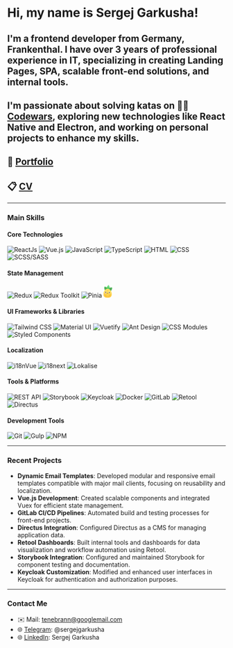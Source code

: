# Hi, my name is **Sergej Garkusha**!

## I'm a frontend developer from Germany, Frankenthal. I have over 3 years of professional experience in IT, specializing in creating Landing Pages, SPA, scalable front-end solutions, and internal tools.

## I'm passionate about solving katas on 👩‍💻 [Codewars](https://www.codewars.com/users/Tenebran), exploring new technologies like **React Native** and **Electron**, and working on personal projects to enhance my skills.

## 💼 [Portfolio](https://tenebran.github.io/MyPortfolio/)

## 📋 [CV](https://github.com/Tenebran/Tenebran/blob/main/Sergej_Garkusha_CV.pdf)

---

### Main Skills

#### Core Technologies

![ReactJs](https://img.shields.io/badge/-React-090909?style=for-the-badge&logo=React)
![Vue.js](https://img.shields.io/badge/-Vue.js-090909?style=for-the-badge&logo=vue.js)
![JavaScript](https://img.shields.io/badge/-JavaScript-090909?style=for-the-badge&logo=JavaScript)
![TypeScript](https://img.shields.io/badge/-TypeScript-090909?style=for-the-badge&logo=TypeScript)
![HTML](https://img.shields.io/badge/-HTML-090909?style=for-the-badge&logo=html5)
![CSS](https://img.shields.io/badge/-CSS-090909?style=for-the-badge&logo=css3)
![SCSS/SASS](https://img.shields.io/badge/-SASS/SCSS-090909?style=for-the-badge&logo=sass)

#### State Management

![Redux](https://img.shields.io/badge/-Redux-090909?style=for-the-badge&logo=redux)
![Redux Toolkit](https://img.shields.io/badge/-Redux%20Toolkit-090909?style=for-the-badge&logo=redux)
![Pinia](https://img.shields.io/badge/-Pinia-090909?style=for-the-badge) <img src="https://raw.githubusercontent.com/Tenebran/project-assets/c189020548d397ee70848d01d8920681c96eb4b9/image/skills/Pinialogo.svg" alt="Pinia" width="20"/>

#### UI Frameworks & Libraries

![Tailwind CSS](https://img.shields.io/badge/-Tailwind%20CSS-090909?style=for-the-badge&logo=tailwind-css)
![Material UI](https://img.shields.io/badge/-Material%20UI-090909?style=for-the-badge&logo=mui)
![Vuetify](https://img.shields.io/badge/-Vuetify-090909?style=for-the-badge&logo=vuetify)
![Ant Design](https://img.shields.io/badge/-Ant%20Design-090909?style=for-the-badge&logo=antDesign)
![CSS Modules](https://img.shields.io/badge/-CSS%20Modules-090909?style=for-the-badge)
![Styled Components](https://img.shields.io/badge/-Styled%20Components-090909?style=for-the-badge)

#### Localization

![i18nVue](https://img.shields.io/badge/-i18nVue-090909?style=for-the-badge&logo=i18nVue)
![i18next](https://img.shields.io/badge/-i18next-090909?style=for-the-badge&logo=i18next)
![Lokalise](https://img.shields.io/badge/-Lokalise-090909?style=for-the-badge)

#### Tools & Platforms

![REST API](https://img.shields.io/badge/-REST%20API-090909?style=for-the-badge&logo=rest-api)
![Storybook](https://img.shields.io/badge/-Storybook-090909?style=for-the-badge&logo=Storybook)
![Keycloak](https://img.shields.io/badge/-Keycloak-090909?style=for-the-badge&logo=keycloak)
![Docker](https://img.shields.io/badge/-Docker-090909?style=for-the-badge&logo=docker)
![GitLab](https://img.shields.io/badge/-GitLab-090909?style=for-the-badge&logo=gitlab)
![Retool](https://img.shields.io/badge/-Retool-090909?style=for-the-badge)
![Directus](https://img.shields.io/badge/-Directus-090909?style=for-the-badge)

#### Development Tools

![Git](https://img.shields.io/badge/-Git-090909?style=for-the-badge&logo=git)
![Gulp](https://img.shields.io/badge/-Gulp-090909?style=for-the-badge&logo=gulp)
![NPM](https://img.shields.io/badge/-NPM-090909?style=for-the-badge&logo=npm)

---

### Recent Projects

- **Dynamic Email Templates**: Developed modular and responsive email templates compatible with major mail clients, focusing on reusability and localization.
- **Vue.js Development**: Created scalable components and integrated Vuex for efficient state management.
- **GitLab CI/CD Pipelines**: Automated build and testing processes for front-end projects.
- **Directus Integration**: Configured Directus as a CMS for managing application data.
- **Retool Dashboards**: Built internal tools and dashboards for data visualization and workflow automation using Retool.
- **Storybook Integration**: Configured and maintained Storybook for component testing and documentation.
- **Keycloak Customization**: Modified and enhanced user interfaces in Keycloak for authentication and authorization purposes.

---

### Contact Me

- ✉️ Mail: tenebrann@googlemail.com
- 🌐 [Telegram](https://t.me/sergejgarkusha): @sergejgarkusha
- 🌐 [LinkedIn](https://www.linkedin.com/in/sgarkush/): Sergej Garkusha
